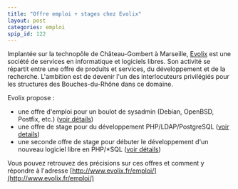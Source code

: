 ```yaml
---
title: "Offre emploi + stages chez Evolix"
layout: post
categories: emploi
spip_id: 122
---
```

Implantée sur la technopôle de Château-Gombert à Marseille, [Evolix](http://www.evolix.fr/) est une société de services en informatique et logiciels libres. Son activité se répartit entre une offre de produits et services, du développement et de la recherche. L'ambition est de devenir l'un des interlocuteurs privilégiés pour les structures des Bouches-du-Rhône dans ce domaine.


Evolix propose :

- une offre d'emploi pour un boulot de sysadmin (Debian, OpenBSD, Postfix, etc.) ([voir détails](http://fr.lolix.org/search/offre/offre.php3?id=8345))
- une offre de stage pour du développement PHP/LDAP/PostgreSQL ([voir details](http://fr.lolix.org/search/offre/offre.php3?id=8346))
- une seconde offre de stage pour débuter le développement d'un nouveau logiciel libre en PHP/*SQL ([voir détails](http://fr.lolix.org/search/offre/offre.php3?id=8347))


Vous pouvez retrouvez des précisions sur ces offres et comment y répondre à l'adresse [http://www.evolix.fr/emploi/](http://www.evolix.fr/emploi/)